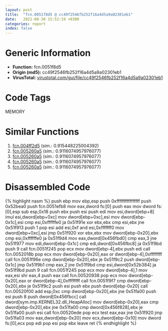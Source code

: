 ```yaml
---
layout: post
title:  "fcn.0051f8d5 @ cc49f2546fb252f16a4d5a9a02301eb1"
date:   2021-08-30 15:52:19 +0300
categories: report
index: false
---
```


# Generic Information
- **Function:** fcn.0051f8d5
- **Origin (md5):** cc49f2546fb252f16a4d5a9a02301eb1
- **VirusTotal:** [virustotal.com/gui/file/cc49f2546fb252f16a4d5a9a02301eb1][virustotal_ref]

# Code Tags
<span class="tag" id="MEMORY">MEMORY</span>


# Similar Functions

1. [fcn.004ff2d5][similar_1_ref] (sim.: 0.915448225004392)
2. [fcn.005260a5][similar_2_ref] (sim.: 0.9116074957976077)
3. [fcn.005260a5][similar_3_ref] (sim.: 0.9116074957976077)
4. [fcn.005260a5][similar_4_ref] (sim.: 0.9116074957976077)
5. [fcn.005260a5][similar_5_ref] (sim.: 0.9116074957976077)


# Disassembled Code

{% highlight nasm %}
push ebp
mov ebp,esp
push 0xffffffffffffffff
push 0x52bea0
push fcn.0051efb8
mov eax,dword fs:[0]
push eax
mov dword fs:[0],esp
sub esp,0x18
push ebx
push esi
push edi
mov esi,dword[ebp+8]
imul esi,dword[ebp+0xc]
mov dword[ebp+0xc],esi
mov dword[ebp-0x1c],esi
cmp esi,0xffffffe0
ja 0x51f91e
xor ebx,ebx
cmp esi,ebx
jne 0x51f913
push 1
pop esi
add esi,0xf
and esi,0xfffffff0
mov dword[ebp+0xc],esi
jmp 0x51f920
xor ebx,ebx
mov dword[ebp-0x20],ebx
cmp esi,0xffffffe0
ja 0x51f9d4
mov eax,dword[0x456fbd0]
cmp eax,3
jne 0x51f977
mov edi,dword[ebp-0x1c]
cmp edi,dword[0x456fbc8]
ja 0x51f9bd
push 9
call fcn.0051f245
pop ecx
mov dword[ebp-4],ebx
push edi
call fcn.0052018b
pop ecx
mov dword[ebp-0x20],eax
or dword[ebp-4],0xffffffff
call fcn.0051f96e
cmp dword[ebp-0x20],ebx
je 0x51f9c2
push dword[ebp-0x1c]
jmp 0x51f9b1
cmp eax,2
jne 0x51f9bd
cmp esi,dword[0x52b384]
ja 0x51f9bd
push 9
call fcn.0051f245
pop ecx
mov dword[ebp-4],1
mov eax,esi
shr eax,4
push eax
call fcn.00520938
pop ecx
mov dword[ebp-0x20],eax
or dword[ebp-4],0xffffffff
call fcn.0051f9f7
cmp dword[ebp-0x20],ebx
je 0x51f9c2
push esi
push ebx
push dword[ebp-0x20]
call fcn.00520f00
add esp,0xc
cmp dword[ebp-0x20],ebx
jne 0x51fa00
push esi
push 8
push dword[0x456fbcc]
call dword[sym.imp.KERNEL32.dll_HeapAlloc]
mov dword[ebp-0x20],eax
cmp dword[ebp-0x20],ebx
jne 0x51fa00
cmp dword[0x456f828],ebx
je 0x51fa00
push esi
call fcn.00520ede
pop ecx
test eax,eax
jne 0x51f920
jmp 0x51fa03
mov eax,dword[ebp-0x20]
mov ecx,dword[ebp-0x10]
mov dword fs:[0],ecx
pop edi
pop esi
pop ebx
leave 
ret 
{% endhighlight %}


[similar_1_ref]: /report/fcn.004ff2d5@557dcbbf2711fedc520328fbbc657056
[similar_2_ref]: /report/fcn.005260a5@63e73b058f7f8d2def7d30a3802c3408
[similar_3_ref]: /report/fcn.005260a5@0badfb4d6d6a20c5575c67a0335adf26
[similar_4_ref]: /report/fcn.005260a5@dc54d4461cc1157c0cc897f7e0798837
[similar_5_ref]: /report/fcn.005260a5@899b53af173c4215df56bb7ae747cad7
[virustotal_ref]: https://www.virustotal.com/gui/file/cc49f2546fb252f16a4d5a9a02301eb1